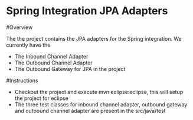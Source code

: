 Spring Integration JPA Adapters
===============================

#Overview

The the project contains the JPA adapters for the Spring integration.
We currently have the 

* The Inbound Channel Adapter
* The Outbound Channel Adapter
* The Outbound Gateway for JPA in the project

#Instructions

* Checkout the project and execute mvn eclipse:eclipse, this will setup the project for eclipse
* The three test classes for inbound channel adapter, outbound gateway and outbound channel adapter
  are present in the src/java/test